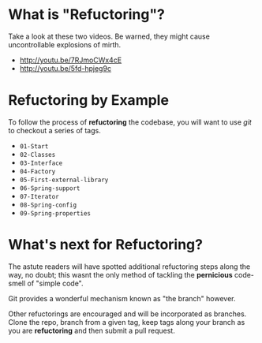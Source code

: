 What is "Refuctoring"?
===========

Take a look at these two videos.  Be warned, they might cause uncontrollable explosions of mirth.

- http://youtu.be/7RJmoCWx4cE
- http://youtu.be/5fd-hpjeg9c

Refuctoring by Example
===========

To follow the process of **refuctoring** the codebase, you will want to use *git* to checkout a series of tags.

- ```01-Start```
- ```02-Classes```
- ```03-Interface```
- ```04-Factory```
- ```05-First-external-library```
- ```06-Spring-support```
- ```07-Iterator```
- ```08-Spring-config```
- ```09-Spring-properties```

What's next for Refuctoring?
===========

The astute readers will have spotted additional refuctoring steps along the way, no doubt; this wasnt the only method of tackling the **pernicious** code-smell of "simple code".

Git provides a wonderful mechanism known as "the branch" however.

Other refuctorings are encouraged and will be incorporated as branches.  Clone the repo, branch from a given tag, keep tags along your branch as you are **refuctoring** and then submit a pull request.
